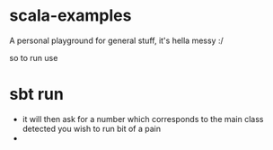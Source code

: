 # scala-examples

 A personal playground for general stuff, it's hella messy :/


so to run use 

# sbt run 

* it will then ask for a number which corresponds to the main class detected you wish to run bit of a pain
* 